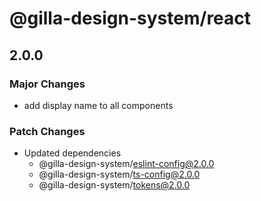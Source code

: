 # @gilla-design-system/react

## 2.0.0

### Major Changes

- add display name to all components

### Patch Changes

- Updated dependencies
  - @gilla-design-system/eslint-config@2.0.0
  - @gilla-design-system/ts-config@2.0.0
  - @gilla-design-system/tokens@2.0.0
